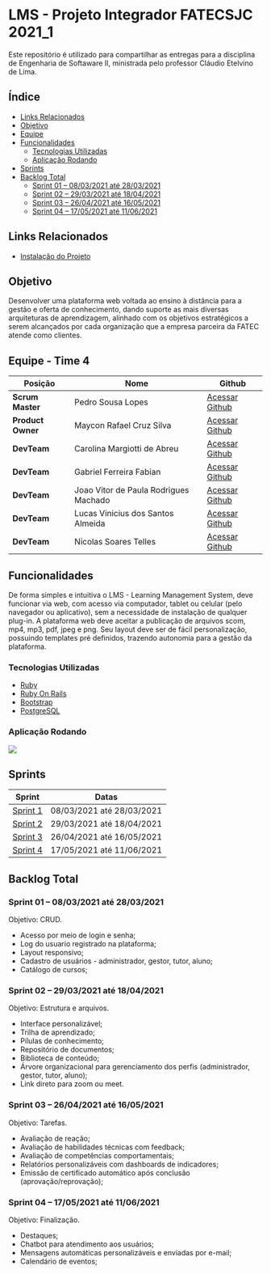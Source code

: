 # LMS - Projeto Integrador FATECSJC 2021_1

Este repositório é utilizado para compartilhar as entregas para a disciplina de Engenharia de Softaware II, ministrada pelo professor Cláudio Etelvino de Lima.

## Índice
  - [Links Relacionados](#links-relacionados)
  - [Objetivo](#objetivo)
  - [Equipe](#equipe---time-4)
  - [Funcionalidades](#funcionalidades)
    - [Tecnologias Utilizadas](#tecnologias-utilizadas)
    - [Aplicação Rodando](#aplicação-rodando)
  - [Sprints](#sprints)
  - [Backlog Total](#backlog-total)
    - [Sprint 01 – 08/03/2021 até 28/03/2021](#sprint-01--08032021-até-28032021)
    - [Sprint 02 – 29/03/2021 até 18/04/2021](#sprint-02--29032021-até-18042021)
    - [Sprint 03 – 26/04/2021 até 16/05/2021]($sprint-03--26042021-até-16052021)
    - [Sprint 04 – 17/05/2021 até 11/06/2021](#sprint-04--17052021-até-11062021)

## Links Relacionados
 - [Instalação do Projeto](README.INSTALLATION.md)

## Objetivo

Desenvolver uma plataforma web voltada ao ensino à distância para a gestão e oferta de conhecimento, dando suporte as mais diversas arquiteturas de aprendizagem, alinhado com os objetivos estratégicos a serem alcançados por cada organização que a empresa parceira da FATEC atende como clientes.

## Equipe - Time 4


Posição | Nome | Github
------------ | ------------ | -------------
**Scrum Master** | Pedro Sousa Lopes | [Acessar Github](https://github.com/PedroSousaLopes)
**Product Owner**| Maycon Rafael Cruz Silva | [Acessar Github](https://github.com/PedroSousaLopes)
**DevTeam**  | Carolina Margiotti de Abreu | [Acessar Github](https://github.com/CarolinaMargiotti)
**DevTeam**  | Gabriel Ferreira Fabian | [Acessar Github](https://github.com/gabriel-fabian)
**DevTeam**  | Joao Vitor de Paula Rodrigues Machado | [Acessar Github](https://github.com/Joaoom9596)
**DevTeam**  | Lucas Vinicius dos Santos Almeida| [Acessar Github](https://github.com/lucasvns)
**DevTeam**  | Nicolas Soares Telles | [Acessar Github](https://github.com/nicolastelles)

## Funcionalidades

De forma simples e intuitiva o LMS - Learning Management System, deve funcionar via web, com acesso via computador, tablet ou celular (pelo navegador ou aplicativo), sem a necessidade de instalação de qualquer plug-in. A plataforma web deve aceitar a publicação de arquivos scom, mp4, mp3, pdf, jpeg e png. Seu layout deve ser de fácil personalização, possuindo templates pré definidos, trazendo autonomia para a gestão da plataforma.

### Tecnologias Utilizadas
  - [Ruby](https://www.ruby-lang.org/pt/)
  - [Ruby On Rails](https://rubyonrails.org/)
  - [Bootstrap](https://getbootstrap.com/)
  - [PostgreSQL](https://www.postgresql.org/)

### Aplicação Rodando
![](https://media.giphy.com/media/t1Z3oWGWICHB1UNbSK/giphy.gif)

## Sprints

Sprint | Datas
------------ | -------------
[Sprint 1](https://github.com/EquipeJerso/learning_management_system/blob/Sprint-1/README.md) | 08/03/2021 até 28/03/2021
[Sprint 2](https://github.com/EquipeJerso/learning_management_system/blob/Sprint-2/README.md) | 29/03/2021 até 18/04/2021
[Sprint 3](https://github.com/EquipeJerso/learning_management_system/tree/Sprint-3/README.md) | 26/04/2021 até 16/05/2021
[Sprint 4]() | 17/05/2021 até 11/06/2021

## Backlog Total


### Sprint 01 – 08/03/2021 até 28/03/2021
Objetivo: CRUD.

-	Acesso por meio de login e senha;
-	Log do usuario registrado na plataforma;
-	Layout responsivo;
-	Cadastro de usuários - administrador, gestor, tutor, aluno;
-	Catálogo de cursos;


### Sprint 02 – 29/03/2021 até 18/04/2021
Objetivo: Estrutura e arquivos.

-	Interface personalizável;
-	Trilha de aprendizado;
-	Pílulas de conhecimento;
-	Repositório de documentos;
-	Biblioteca de conteúdo;
-	Árvore organizacional para gerenciamento dos perfis (administrador, gestor, tutor, aluno);
-	Link direto para zoom ou meet.

### Sprint 03 – 26/04/2021 até 16/05/2021
Objetivo: Tarefas.

-	Avaliação de reação;
-	Avaliação de habilidades técnicas com feedback;
-	Avaliação de competências comportamentais;
-	Relatórios personalizáveis com dashboards de indicadores;
-	Emissão de certificado automático após conclusão (aprovação/reprovação);

### Sprint 04 – 17/05/2021 até 11/06/2021
Objetivo: Finalização.

-	Destaques;
-	Chatbot para atendimento aos usuários;
-	Mensagens automáticas personalizáveis e enviadas por e-mail;
-	Calendário de eventos;

